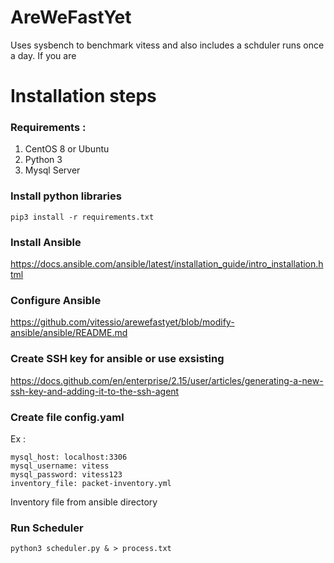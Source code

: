 # AreWeFastYet
Uses sysbench to benchmark vitess and also includes a schduler runs once a day. If you are 

# Installation steps

### Requirements :
1. CentOS 8 or Ubuntu 
2. Python 3
3. Mysql Server 

### Install python libraries 
```
pip3 install -r requirements.txt
```
### Install Ansible 
https://docs.ansible.com/ansible/latest/installation_guide/intro_installation.html

### Configure Ansible
https://github.com/vitessio/arewefastyet/blob/modify-ansible/ansible/README.md

### Create SSH key for ansible or use exsisting
https://docs.github.com/en/enterprise/2.15/user/articles/generating-a-new-ssh-key-and-adding-it-to-the-ssh-agent


### Create file config.yaml 
Ex : 
```
mysql_host: localhost:3306
mysql_username: vitess
mysql_password: vitess123
inventory_file: packet-inventory.yml
```
Inventory file from ansible directory

### Run Scheduler
```
python3 scheduler.py & > process.txt 
```




